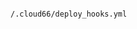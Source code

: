 <!-- usedin: [ _includes/_inlines/Deployment/common/deploy-hooks/deploy-hooks_how-to-use-deploy-hooks.md] -->

```

/.cloud66/deploy_hooks.yml

```
